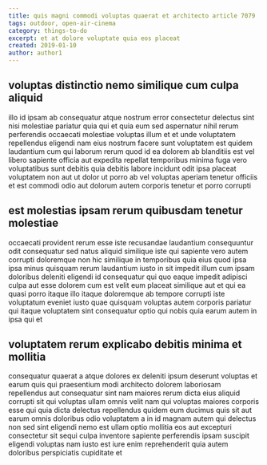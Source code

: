 ```yaml
---
title: quis magni commodi voluptas quaerat et architecto article 7079
tags: outdoor, open-air-cinema
category: things-to-do
excerpt: et at dolore voluptate quia eos placeat
created: 2019-01-10
author: author1
---
```


## voluptas distinctio nemo similique cum culpa aliquid

illo id ipsam ab consequatur atque nostrum error consectetur delectus sint nisi molestiae pariatur quia qui et quia eum sed aspernatur nihil rerum perferendis occaecati molestiae voluptas illum et et unde voluptatem repellendus eligendi nam eius nostrum facere sunt voluptatem est quidem laudantium cum qui laborum rerum quod id ea dolorem ab blanditiis est vel libero sapiente officia aut expedita repellat temporibus minima fuga vero voluptatibus sunt debitis quia debitis labore incidunt odit ipsa placeat voluptatem non aut ut dolor ut porro ab vel voluptas aperiam tenetur officiis et est commodi odio aut dolorum autem corporis tenetur et porro corrupti

## est molestias ipsam rerum quibusdam tenetur molestiae

occaecati provident rerum esse iste recusandae laudantium consequuntur odit consequatur sed natus aliquid similique iste qui sapiente vero autem corrupti doloremque non hic similique in temporibus quia eius quod ipsa ipsa minus quisquam rerum laudantium iusto in sit impedit illum cum ipsam doloribus deleniti eligendi id consequatur qui quo eaque impedit adipisci culpa aut esse dolorem cum est velit eum placeat similique aut et qui ea quasi porro itaque illo itaque doloremque ab tempore corrupti iste voluptatum eveniet iusto quae quisquam voluptas autem corporis pariatur qui itaque voluptatem sint consequatur optio qui nobis quia earum autem in ipsa qui et

## voluptatem rerum explicabo debitis minima et mollitia

consequatur quaerat a atque dolores ex deleniti ipsum deserunt voluptas et earum quis qui praesentium modi architecto dolorem laboriosam repellendus aut consequatur sint nam maiores rerum dicta eius aliquid corrupti sit qui voluptas ullam omnis velit nam qui voluptas maiores corporis esse qui quia dicta delectus repellendus quidem eum ducimus quis sit aut earum omnis doloribus odio voluptatem a in id magnam autem qui delectus non sed sint eligendi nemo est ullam optio mollitia eos aut excepturi consectetur sit sequi culpa inventore sapiente perferendis ipsam suscipit eligendi voluptas nam iusto est iure enim reprehenderit quia autem doloribus perspiciatis cupiditate et
